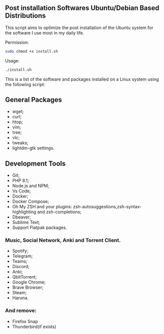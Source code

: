## Post installation Softwares Ubuntu/Debian Based Distributions
This script aims to optimize the post installation of the Ubuntu system for the software I use most in my daily life.

Permission: 
```sh
sudo chmod +x install.sh
```
Usage: 
```sh
./install.sh
```
This is a list of the software and packages installed on a Linux system using the following script:

## General Packages
- wget;
- curl;
- htop;
- vim;
- tree;
- vlc;
- tweaks;
- lightdm-gtk settings.

## Development Tools
- Git;
- PHP 8.1;
- Node.js and NPM;
- Vs Code;
- Docker;
- Docker Compose;
- Oh My ZSH and your plugins: zsh-autosuggestions,zsh-syntax-highlighting and zsh-completions;
- Dbeaver;
- Sublime Text;
- Support Flatpak packages.

### Music, Social Network, Anki and Torrent Client.
- Spotify;
- Telegram;
- Teams;
- Discord;
- Anki;
- QbitTorrent;
- Google Chrome;
- Brave Browser;
- Steam;
- Haruna.

### And remove: 
- Firefox Snap
- Thunderbird(if exists)
